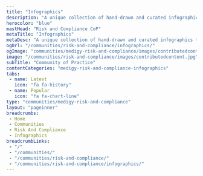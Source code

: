 ```yaml
---
title: "Infographics"
description: "A unique collection of hand-drawn and curated infographics that focuses on risk and compliance, third-party risk management, mitigation strategies, and much more."
herocolor: "blue"
mastHead: "Risk and Compliance CoP"
metaTitle: "Infographics"
metaDesc: "A unique collection of hand-drawn and curated infographics that focuses on risk and compliance, third-party risk management, mitigation strategies, and much more."
ogUrl: "/communities/risk-and-compliance/infographics/"
ogImage: "communities/medigy-risk-and-compliance/images/contributedcontent.jpg"
image: "/communities/risk-and-compliance/images/contributedcontent.jpg"
subTitle: "Community of Practice"
contentCategories: "medigy-risk-and-compliance-infographics"
tabs:
 - name: Latest
   icon: "fa fa-history"
 - name: Popular
   icon: "fa fa-chart-line"
type: "communities/medigy-risk-and-compliance"
layout: "pageinner"
breadcrumbs:
 - Home
 - Communities
 - Risk And Compliance
 - Infographics
breadcrumbLinks:
 - "/"
 - "/communities/"
 - "/communities/risk-and-compliance/"
 - "/communities/risk-and-compliance/infographics/"
---
```

